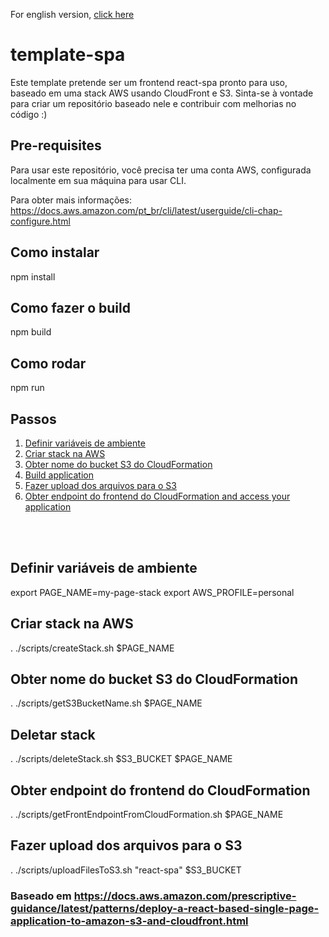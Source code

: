 For english version, [click here](#README_eng.md)

# template-spa
Este template pretende ser um frontend react-spa pronto para uso, baseado em uma stack AWS usando CloudFront e S3.
Sinta-se à vontade para criar um repositório baseado nele e contribuir com melhorias no código :)

## Pre-requisites
Para usar este repositório, você precisa ter uma conta AWS, configurada localmente em sua máquina para usar CLI.

Para obter mais informações: https://docs.aws.amazon.com/pt_br/cli/latest/userguide/cli-chap-configure.html

## Como instalar
npm install

## <a id="Build-application">Como fazer o build</a>
npm build

## Como rodar
npm run

## Passos
1. [Definir variáveis de ambiente](#define-environment-variables)
2. [Criar stack na AWS](#create-stack-on-AWS)
3. [Obter nome do bucket S3 do CloudFormation](#Get-S3-bucket-name-from-CloudFormation)
4. [Build application](#Build-application)
5. [Fazer upload dos arquivos para o S3](#Upload-files-to-S3)
6. [Obter endpoint do frontend do CloudFormation and access your application](#Get-Frontend-Endpoint-from-CloudFormation-and-access-your-application)


</br>
</br>

## <a id="define-environment-variables">Definir variáveis de ambiente</a>
export PAGE_NAME=my-page-stack
export AWS_PROFILE=personal

## <a id="create-stack-on-AWS">Criar stack na AWS</a>
. ./scripts/createStack.sh $PAGE_NAME

## <a id="Get-S3-bucket-name-from-CloudFormation"> Obter nome do bucket S3 do CloudFormation </a>
. ./scripts/getS3BucketName.sh $PAGE_NAME

## <a id="Delete-stack"> Deletar stack </a>
. ./scripts/deleteStack.sh $S3_BUCKET $PAGE_NAME

## <a id="Get-Frontend-Endpoint-from-CloudFormation"> Obter endpoint do frontend do CloudFormation </a>
. ./scripts/getFrontEndpointFromCloudFormation.sh $PAGE_NAME

## <a id="Upload-files-to-S3"> Fazer upload dos arquivos para o S3 </a>
. ./scripts/uploadFilesToS3.sh "react-spa" $S3_BUCKET

### Baseado em https://docs.aws.amazon.com/prescriptive-guidance/latest/patterns/deploy-a-react-based-single-page-application-to-amazon-s3-and-cloudfront.html